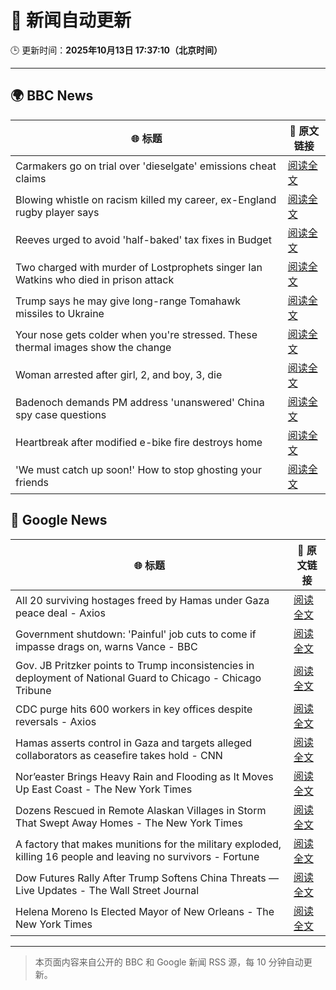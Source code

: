 # 🧠 新闻自动更新

🕒 更新时间：**2025年10月13日 17:37:10（北京时间）**

---

## 🌍 BBC News

| 🌐 标题 | 🔗 原文链接 |
|--------|-------------|
| Carmakers go on trial over 'dieselgate' emissions cheat claims | [阅读全文](https://www.bbc.com/news/articles/cjr5epw8dweo?at_medium=RSS&at_campaign=rss) |
| Blowing whistle on racism killed my career, ex-England rugby player says | [阅读全文](https://www.bbc.com/sport/rugby-union/articles/cdr61plm727o?at_medium=RSS&at_campaign=rss) |
| Reeves urged to avoid 'half-baked' tax fixes in Budget | [阅读全文](https://www.bbc.com/news/articles/cx2n08n15w2o?at_medium=RSS&at_campaign=rss) |
| Two charged with murder of Lostprophets singer Ian Watkins who died in prison attack | [阅读全文](https://www.bbc.com/news/articles/c3drdy5ry2do?at_medium=RSS&at_campaign=rss) |
| Trump says he may give long-range Tomahawk missiles to Ukraine | [阅读全文](https://www.bbc.com/news/articles/c93xpqgzkv0o?at_medium=RSS&at_campaign=rss) |
| Your nose gets colder when you're stressed. These thermal images show the change | [阅读全文](https://www.bbc.com/news/articles/cj076ynnlpgo?at_medium=RSS&at_campaign=rss) |
| Woman arrested after girl, 2, and boy, 3, die | [阅读全文](https://www.bbc.com/news/articles/c78n8y3mlxko?at_medium=RSS&at_campaign=rss) |
| Badenoch demands PM address 'unanswered' China spy case questions | [阅读全文](https://www.bbc.com/news/articles/cg424d712q7o?at_medium=RSS&at_campaign=rss) |
| Heartbreak after modified e-bike fire destroys home | [阅读全文](https://www.bbc.com/news/articles/cj3yk5xvjgmo?at_medium=RSS&at_campaign=rss) |
| 'We must catch up soon!' How to stop ghosting your friends | [阅读全文](https://www.bbc.com/news/articles/cwyr971q7rxo?at_medium=RSS&at_campaign=rss) |

## 📰 Google News

| 🌐 标题 | 🔗 原文链接 |
|--------|-------------|
| All 20 surviving hostages freed by Hamas under Gaza peace deal - Axios | [阅读全文](https://news.google.com/rss/articles/CBMiggFBVV95cUxQTU5EOG5kZ1hxbXVBR0NTMFUzZXd6VDN4NFhjbmFhTEZFU3BlWUlJS1RwNUlNc291VkNlVFNJWjJWQ1VEajhGYzc0RG9FVzdmdXJEZVkzNk9PenFJVWxEN3hZSmhPSjc3QTMwWWVnZzBhUnNnWVBBMkRoY3ZNYzU5SmNB?oc=5) |
| Government shutdown: 'Painful' job cuts to come if impasse drags on, warns Vance - BBC | [阅读全文](https://news.google.com/rss/articles/CBMiWkFVX3lxTE5ITTZyU0x4OURhNmJ6QWN1RTVlNmtsZjV6Ym1lTHpTZm9OYjg0ZEdub1MxWl96dkJ2RUNydDdCUHBFT1hQMUxQM1lqSWFnWi1MZndnb1VXNDFmd9IBX0FVX3lxTE1ULVBha3VPeWM0VXQyOUZsOVVMWlNELWNMVmw3QnhCeVhibTlfSzFyVU1mcWF0Ym4yZ0pZZldSZWtiQlJxQjlPeEtGdlN1bmMyWThhWHk5QWFUaElhaDVz?oc=5) |
| Gov. JB Pritzker points to Trump inconsistencies in deployment of National Guard to Chicago - Chicago Tribune | [阅读全文](https://news.google.com/rss/articles/CBMiiAFBVV95cUxPVl9XX2doUkZlSFZ0SUN1aFB4VUh5UGRYMzdlLVVPMEcxRHQ3QVNBYjd4azJVS0l4ZC1maFNWTjNEXzEtVWdZbHh6angyUjBjNS1ZdFQ1dUxuZWFtLWM3OEctMlgzM0FmdVZOaDhnRFdDNmdsSjF0RlV6UGgtUFp3LVBib2g1MV9w?oc=5) |
| CDC purge hits 600 workers in key offices despite reversals - Axios | [阅读全文](https://news.google.com/rss/articles/CBMid0FVX3lxTE4xQ21PUEJGV2ZzamczRWhSUnEzTDJfTmFwaXNsc0tSc0RpWEN6eFM3Q2R5dl9vd29oSU9fT2F6Z3FRdFVtMk1wU2FieTg3SGZDd3huWUtMTW10eWlzN01pdG5VUFVPT201VmhadU54UGNqbkM2NUw4?oc=5) |
| Hamas asserts control in Gaza and targets alleged collaborators as ceasefire takes hold - CNN | [阅读全文](https://news.google.com/rss/articles/CBMiekFVX3lxTE9sajdCM2VXVGhKTUN2UWtsZlMtN1NfWkJ1Tm11elVydUdCZkNJMk51aXY4ZkJneFFzQXhYRWxiMXRjOGdkWnFTVnZCeTkyTWhhMnkxZnZyTHRvN3JpSEM4Mkt4NFpkX0JCREpEY0l0ZDRWWmhiaGRUWnRB?oc=5) |
| Nor’easter Brings Heavy Rain and Flooding as It Moves Up East Coast - The New York Times | [阅读全文](https://news.google.com/rss/articles/CBMif0FVX3lxTE81Y1JIRGhiVTVWVjFpZ2pjZWhxZGdJSlp2X2xQWnEyaE42Q0NwbERVM2YxYUdrV3A2aFBpb0JCSEJ6VGhDTWNKX1J0eHdvb0c5aldmQ09Eel9NOEtNeFZKUVBJalRmYUZkNGJWaGFIc2dhdWhxUVlnRGg0QVYzQ00?oc=5) |
| Dozens Rescued in Remote Alaskan Villages in Storm That Swept Away Homes - The New York Times | [阅读全文](https://news.google.com/rss/articles/CBMidEFVX3lxTE9lVU9HU3E5cjllM0lUT3pWaGl0VlJua3F2S01uNVpOTDhSLTZPY0psNHlOSHdzbVdjMDNudDVtMGgxeTFOTlZZTmFYZTNNV2xaSzQwdThHRHlaZUhJcEdxNVdBYWRRWmFsbUhtOXJucWhJX2x0?oc=5) |
| A factory that makes munitions for the military exploded, killing 16 people and leaving no survivors - Fortune | [阅读全文](https://news.google.com/rss/articles/CBMiqAFBVV95cUxQeU9MQ3RoT3lMYU1GNkpocEdWRllzcllxYTFwYWx4Zm0xb2V0a0paS0xGV2NjelRpeFRGZzZjY0hlM1d1R0JpcF9VV0YxQlhZRUdCMzF5WkREZjNvZFpYWXZPN1RRNkY0TzFUanAtZENHcGdxV3ZBT0RhcnJ6U1Q4SXc1VTduWmlZQnIwZWtYcTB6ZzdhY1J4Y3kzRE53T19sUVBNUW1qNkM?oc=5) |
| Dow Futures Rally After Trump Softens China Threats — Live Updates - The Wall Street Journal | [阅读全文](https://news.google.com/rss/articles/CBMihwFBVV95cUxQTzg1dllHWURSbm5JSVhqYjMzZlUySTMxZXZGYy1PSFZpNE1idDRNSk0wcFp0NENpZE02R2hSOHlxaGQ2Vm5NMnpIRHNWR3JZNE5yZ2g0bExlU29uelRodElIOFhiWTdrMk1vckN6X3NIWG9MWEZFMWE4dnA4dXc0b1F0N1VPbVk?oc=5) |
| Helena Moreno Is Elected Mayor of New Orleans - The New York Times | [阅读全文](https://news.google.com/rss/articles/CBMiigFBVV95cUxPeDluMm1JaDQ0Tnp4aFFkZmF6MURDckkzYnlCUzdhSGdUOUU3d0JadTl4bThoTWdIbERsZURrZU5aRGJpTk9EM2V3RlE4Z19RNHZJakZ0MVVLRkVsd1U3U05hVUw2SHd4SDZlZWZaQ3l4YjhNTDBDR0hMYVpSeWpaa19SYkdYanl6WFE?oc=5) |

---
> 本页面内容来自公开的 BBC 和 Google 新闻 RSS 源，每 10 分钟自动更新。